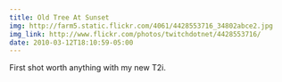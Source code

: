 ```yaml
---
title: Old Tree At Sunset 
img: http://farm5.static.flickr.com/4061/4428553716_34802abce2.jpg 
img_link: http://www.flickr.com/photos/twitchdotnet/4428553716/ 
date: 2010-03-12T18:10:59-05:00 
---
```

First shot worth anything with my new T2i.